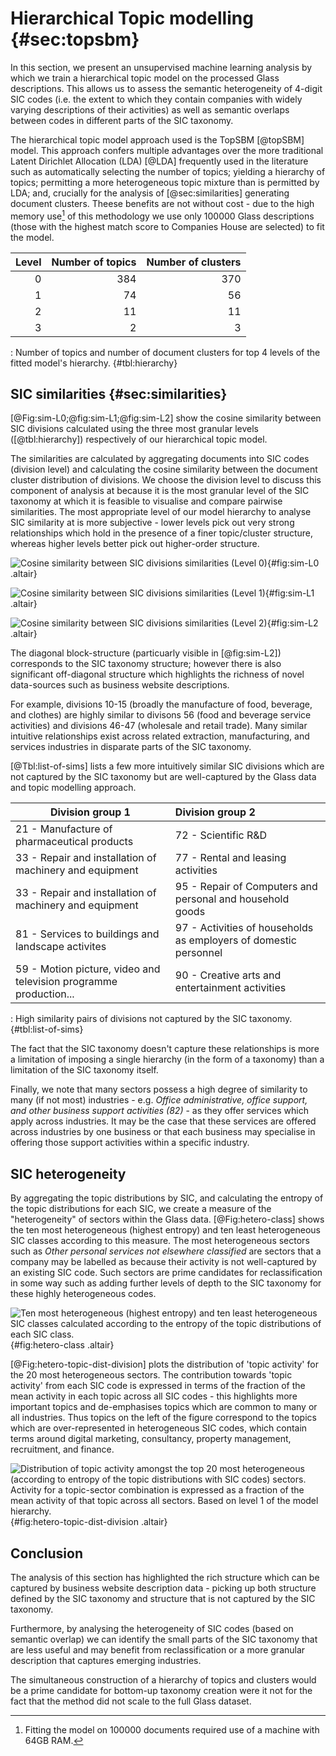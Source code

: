 # Hierarchical Topic modelling {#sec:topsbm}

In this section, we present an unsupervised machine learning analysis by which we train a hierarchical topic model on the processed Glass descriptions.
This allows us to assess the semantic heterogeneity of 4-digit SIC codes
(i.e. the extent to which they contain companies with widely varying descriptions of their activities)
as well as semantic overlaps between codes in different parts of the SIC taxonomy.

The hierarchical topic model approach used is the TopSBM [@topSBM] model.
This approach confers multiple advantages over the more traditional Latent Dirichlet Allocation (LDA) [@LDA] frequently used in the literature such as automatically selecting the number of topics; yielding a hierarchy of topics; permitting a more heterogeneous topic mixture than is permitted by LDA; and, crucially for the analysis of [@sec:similarities] generating document clusters.
Theese benefits are not without cost - due to the high memory use[^ram] of this methodology we use only $100000$ Glass descriptions (those with the highest match score to Companies House are selected) to fit the model.

[^ram]: Fitting the model on $100000$ documents required use of a machine with 64GB RAM.

| Level | Number of topics | Number of clusters |
| ----: | ---------------: | -----------------: |
|     0 |              384 |                370 |
|     1 |               74 |                 56 |
|     2 |               11 |                 11 |
|     3 |                2 |                  3 |

: Number of topics and number of document clusters for top 4 levels of the fitted model's hierarchy. {#tbl:hierarchy}

## SIC similarities {#sec:similarities}

[@Fig:sim-L0;@fig:sim-L1;@fig:sim-L2] show the cosine similarity between SIC divisions calculated using the three most granular levels ([@tbl:hierarchy]) respectively of our hierarchical topic model.

The similarities are calculated by aggregating documents into SIC codes (division level) and calculating the cosine similarity between the document cluster distribution of divisions.
We choose the division level to discuss this component of analysis at because it is the most granular level of the SIC taxonomy at which it is feasible to visualise and compare pairwise similarities.
The most appropriate level of our model hierarchy to analyse SIC similarity at is more subjective -
lower levels pick out very strong relationships which hold in the presence of a finer topic/cluster structure, whereas 
higher levels better pick out higher-order structure.

![Cosine similarity between SIC divisions similarities (Level 0)](tables_figures/topsbm/SIC2_similarity-model_L0.png){#fig:sim-L0 .altair}


![Cosine similarity between SIC divisions similarities (Level 1)](tables_figures/topsbm/SIC2_similarity-model_L1.png){#fig:sim-L1 .altair}


![Cosine similarity between SIC divisions similarities (Level 2)](tables_figures/topsbm/SIC2_similarity-model_L2.png){#fig:sim-L2 .altair}


The diagonal block-structure (particuarly visible in [@fig:sim-L2]) corresponds to the SIC taxonomy structure; however there is also significant off-diagonal structure which highlights the richness of novel data-sources such as business website descriptions.

For example, divisions 10-15 (broadly the manufacture of food, beverage, and clothes) are highly similar to divisons 56 (food and beverage service activities) and divisions 46-47 (wholesale and retail trade).
Many similar intuitive relationships exist across related extraction, manufacturing, and services industries in disparate parts of the SIC taxonomy.

[@Tbl:list-of-sims] lists a few more intuitively similar SIC divisions which are not captured by the SIC taxonomy but are well-captured by the Glass data and topic modelling approach.

| Division group 1                                                  | Division group 2                                                 |
| ----------------------------------------------------------------- | :--------------------------------------------------------------- |
| 21 - Manufacture of pharmaceutical products                       | 72 - Scientific R&D                                              |
| 33 - Repair and installation of machinery and equipment           | 77 - Rental and leasing activities                               |
| 33 - Repair and installation of machinery and equipment           | 95 - Repair of Computers and personal and household goods        |
| 81 - Services to buildings and landscape activites                | 97 - Activities of households as employers of domestic personnel |
| 59 - Motion picture, video and television programme production... | 90 - Creative arts and entertainment activities                  |

: High similarity pairs of divisions not captured by the SIC taxonomy. {#tbl:list-of-sims}


The fact that the SIC taxonomy doesn't capture these relationships is more a limitation of imposing a single hierarchy (in the form of a taxonomy) than a limitation of the SIC taxonomy itself.

Finally, we note that many sectors possess a high degree of similarity to many (if not most) industries -
 e.g. _Office administrative, office support, and other business support activities (82)_ - 
 as they offer services which apply across industries.
It may be the case that these services are offered across industries by one business or that each business may specialise in offering those support activities within a specific industry.

## SIC heterogeneity

By aggregating the topic distributions by SIC, and calculating the entropy of the topic distributions for each SIC, we create a measure of the "heterogeneity" of sectors within the Glass data.
[@Fig:hetero-class] shows the ten most heterogeneous (highest entropy) and ten least heterogeneous SIC classes according to this measure.
The most heterogeneous sectors such as _Other personal services not elsewhere classified_ are sectors that a company may be labelled as because their activity is not well-captured by an existing SIC code.
Such sectors are prime candidates for reclassification in some way such as adding further levels of depth to the SIC taxonomy for these highly heterogeneous codes.

![Ten most heterogeneous (highest entropy) and ten least heterogeneous SIC classes calculated according to the entropy of the topic distributions of each SIC class.](tables_figures/topsbm/SIC4_entropy.png){#fig:hetero-class .altair}

[@Fig:hetero-topic-dist-division] plots the distribution of 'topic activity' for the 20 most heterogeneous sectors.
The contribution towards 'topic activity' from each SIC code is expressed in terms of the fraction of the mean activity in each topic across all SIC codes -
this highlights more important topics and de-emphasises topics which are common to many or all industries.
Thus topics on the left of the figure correspond to the topics which are over-represented in heterogeneous SIC codes, which contain terms around digital marketing, consultancy, property management, recruitment, and finance.

![Distribution of topic activity amongst the top 20 most heterogeneous (according to entropy of the topic distributions with SIC codes) sectors. Activity for a topic-sector combination is expressed as a fraction of the mean activity of that topic across all sectors. Based on level 1 of the model hierarchy.](tables_figures/topsbm/SIC4_hetero_topicdist_L1.png){#fig:hetero-topic-dist-division .altair}

## Conclusion

The analysis of this section has highlighted the rich structure which can be captured by business website description data - picking up both structure defined by the SIC taxonomy and structure that is not captured by the SIC taxonomy.

Furthermore, by analysing the heterogeneity of SIC codes (based on semantic overlap) we can identify the small parts of the SIC taxonomy that are less useful and may benefit from reclassification or a more granular description that captures emerging industries.

The simultaneous construction of a hierarchy of topics and clusters would be a prime candidate for bottom-up taxonomy creation were it not for the fact that the method did not scale to the full Glass dataset.
